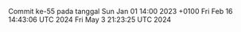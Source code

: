 Commit ke-55 pada tanggal Sun Jan 01 14:00 2023 +0100
Fri Feb 16 14:43:06 UTC 2024
Fri May  3 21:23:25 UTC 2024
